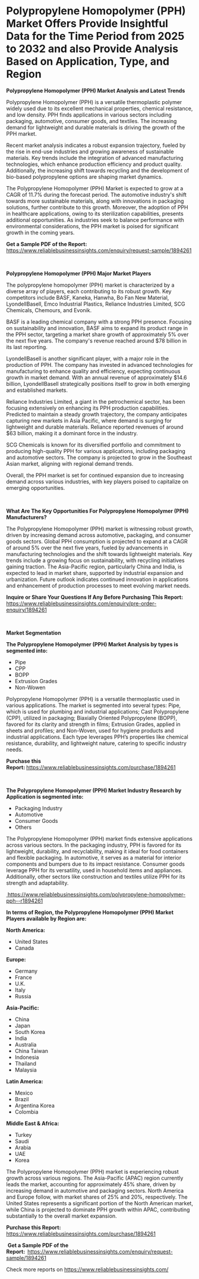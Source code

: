 <p><h1>Polypropylene Homopolymer (PPH) Market Offers Provide Insightful Data for the Time Period from 2025 to 2032 and also Provide Analysis Based on Application, Type, and Region</h1></p><p><strong>Polypropylene Homopolymer (PPH) Market Analysis and Latest Trends</strong></p>
<p><p>Polypropylene Homopolymer (PPH) is a versatile thermoplastic polymer widely used due to its excellent mechanical properties, chemical resistance, and low density. PPH finds applications in various sectors including packaging, automotive, consumer goods, and textiles. The increasing demand for lightweight and durable materials is driving the growth of the PPH market.</p><p>Recent market analysis indicates a robust expansion trajectory, fueled by the rise in end-use industries and growing awareness of sustainable materials. Key trends include the integration of advanced manufacturing technologies, which enhance production efficiency and product quality. Additionally, the increasing shift towards recycling and the development of bio-based polypropylene options are shaping market dynamics.</p><p>The Polypropylene Homopolymer (PPH) Market is expected to grow at a CAGR of 11.7% during the forecast period. The automotive industry's shift towards more sustainable materials, along with innovations in packaging solutions, further contribute to this growth. Moreover, the adoption of PPH in healthcare applications, owing to its sterilization capabilities, presents additional opportunities. As industries seek to balance performance with environmental considerations, the PPH market is poised for significant growth in the coming years.</p></p>
<p><strong>Get a Sample PDF of the Report:&nbsp;</strong> <a href="https://www.reliablebusinessinsights.com/enquiry/request-sample/1894261?utm_campaign=3050&utm_medium=2&utm_source=Github&utm_content=ia&utm_term=28032025&utm_id=polypropylene-homopolymer-pph">https://www.reliablebusinessinsights.com/enquiry/request-sample/1894261</a></p>
<p>&nbsp;</p>
<p><strong>Polypropylene Homopolymer (PPH) Major Market Players</strong></p>
<p><p>The polypropylene homopolymer (PPH) market is characterized by a diverse array of players, each contributing to its robust growth. Key competitors include BASF, Kaneka, Hanwha, Bo Fan New Material, LyondellBasell, Emco Industrial Plastics, Reliance Industries Limited, SCG Chemicals, Chemours, and Evonik.</p><p>BASF is a leading chemical company with a strong PPH presence. Focusing on sustainability and innovation, BASF aims to expand its product range in the PPH sector, targeting a market share growth of approximately 5% over the next five years. The company's revenue reached around $78 billion in its last reporting.</p><p>LyondellBasell is another significant player, with a major role in the production of PPH. The company has invested in advanced technologies for manufacturing to enhance quality and efficiency, expecting continuous growth in market demand. With an annual revenue of approximately $14.6 billion, LyondellBasell strategically positions itself to grow in both emerging and established markets.</p><p>Reliance Industries Limited, a giant in the petrochemical sector, has been focusing extensively on enhancing its PPH production capabilities. Predicted to maintain a steady growth trajectory, the company anticipates capturing new markets in Asia Pacific, where demand is surging for lightweight and durable materials. Reliance reported revenues of around $63 billion, making it a dominant force in the industry.</p><p>SCG Chemicals is known for its diversified portfolio and commitment to producing high-quality PPH for various applications, including packaging and automotive sectors. The company is projected to grow in the Southeast Asian market, aligning with regional demand trends.</p><p>Overall, the PPH market is set for continued expansion due to increasing demand across various industries, with key players poised to capitalize on emerging opportunities.</p></p>
<p>&nbsp;</p>
<p><strong>What Are The Key Opportunities For Polypropylene Homopolymer (PPH) Manufacturers?</strong></p>
<p><p>The Polypropylene Homopolymer (PPH) market is witnessing robust growth, driven by increasing demand across automotive, packaging, and consumer goods sectors. Global PPH consumption is projected to expand at a CAGR of around 5% over the next five years, fueled by advancements in manufacturing technologies and the shift towards lightweight materials. Key trends include a growing focus on sustainability, with recycling initiatives gaining traction. The Asia-Pacific region, particularly China and India, is expected to lead in market share, supported by industrial expansion and urbanization. Future outlook indicates continued innovation in applications and enhancement of production processes to meet evolving market needs.</p></p>
<p><strong>Inquire or Share Your Questions If Any Before Purchasing This Report:</strong> <a href="https://www.reliablebusinessinsights.com/enquiry/pre-order-enquiry/1894261?utm_campaign=3050&utm_medium=2&utm_source=Github&utm_content=ia&utm_term=28032025&utm_id=polypropylene-homopolymer-pph">https://www.reliablebusinessinsights.com/enquiry/pre-order-enquiry/1894261</a></p>
<p>&nbsp;</p>
<p><strong>Market Segmentation</strong></p>
<p><strong>The Polypropylene Homopolymer (PPH) Market Analysis by types is segmented into:</strong></p>
<p><ul><li>Pipe</li><li>CPP</li><li>BOPP</li><li>Extrusion Grades</li><li>Non-Wowen</li></ul></p>
<p><p>Polypropylene Homopolymer (PPH) is a versatile thermoplastic used in various applications. The market is segmented into several types: Pipe, which is used for plumbing and industrial applications; Cast Polypropylene (CPP), utilized in packaging; Biaxially Oriented Polypropylene (BOPP), favored for its clarity and strength in films; Extrusion Grades, applied in sheets and profiles; and Non-Woven, used for hygiene products and industrial applications. Each type leverages PPH’s properties like chemical resistance, durability, and lightweight nature, catering to specific industry needs.</p></p>
<p><strong>Purchase this Report:&nbsp;</strong><a href="https://www.reliablebusinessinsights.com/purchase/1894261?utm_campaign=3050&utm_medium=2&utm_source=Github&utm_content=ia&utm_term=28032025&utm_id=polypropylene-homopolymer-pph">https://www.reliablebusinessinsights.com/purchase/1894261</a></p>
<p>&nbsp;</p>
<p><strong>The Polypropylene Homopolymer (PPH) Market Industry Research by Application is segmented into:</strong></p>
<p><ul><li>Packaging Industry</li><li>Automotive</li><li>Consumer Goods</li><li>Others</li></ul></p>
<p><p>The Polypropylene Homopolymer (PPH) market finds extensive applications across various sectors. In the packaging industry, PPH is favored for its lightweight, durability, and recyclability, making it ideal for food containers and flexible packaging. In automotive, it serves as a material for interior components and bumpers due to its impact resistance. Consumer goods leverage PPH for its versatility, used in household items and appliances. Additionally, other sectors like construction and textiles utilize PPH for its strength and adaptability.</p></p>
<p><a href="https://www.reliablebusinessinsights.com/polypropylene-homopolymer-pph--r1894261?utm_campaign=3050&utm_medium=2&utm_source=Github&utm_content=ia&utm_term=28032025&utm_id=polypropylene-homopolymer-pph">&nbsp;https://www.reliablebusinessinsights.com/polypropylene-homopolymer-pph--r1894261</a></p>
<p><strong>In terms of Region, the Polypropylene Homopolymer (PPH) Market Players available by Region are:</strong></p>
<p>
    <p> <strong> North America: </strong>
        <ul>
            <li>United States</li>
            <li>Canada</li>
        </ul>
        </p> 
    <p> <strong> Europe: </strong>
        <ul>
            <li>Germany</li>
            <li>France</li>
            <li>U.K.</li>
            <li>Italy</li>
            <li>Russia</li>
        </ul>
        </p> 
    <p> <strong> Asia-Pacific: </strong>
        <ul>
            <li>China</li>
            <li>Japan</li>
            <li>South Korea</li>
            <li>India</li>
            <li>Australia</li>
            <li>China Taiwan</li>
            <li>Indonesia</li>
            <li>Thailand</li>
            <li>Malaysia</li>
        </ul>
        </p> 
    <p> <strong> Latin America: </strong>
        <ul>
            <li>Mexico</li>
            <li>Brazil</li>
            <li>Argentina Korea</li>
            <li>Colombia</li>
        </ul>
        </p> 
    <p> <strong> Middle East & Africa: </strong>
        <ul>
            <li>Turkey</li>
            <li>Saudi</li>
            <li>Arabia</li>
            <li>UAE</li>
            <li>Korea</li>
        </ul>
    </p>
    </p>
<p><p>The Polypropylene Homopolymer (PPH) market is experiencing robust growth across various regions. The Asia-Pacific (APAC) region currently leads the market, accounting for approximately 45% share, driven by increasing demand in automotive and packaging sectors. North America and Europe follow, with market shares of 25% and 20%, respectively. The United States represents a significant portion of the North American market, while China is projected to dominate PPH growth within APAC, contributing substantially to the overall market expansion.</p></p>
<p><strong>Purchase this Report: </strong><a href="https://www.reliablebusinessinsights.com/purchase/1894261?utm_campaign=3050&utm_medium=2&utm_source=Github&utm_content=ia&utm_term=28032025&utm_id=polypropylene-homopolymer-pph">https://www.reliablebusinessinsights.com/purchase/1894261</a></p>
<p>&nbsp;<strong>Get a Sample PDF of the Report:&nbsp;&nbsp;</strong><a href="https://www.reliablebusinessinsights.com/enquiry/request-sample/1894261?utm_campaign=3050&utm_medium=2&utm_source=Github&utm_content=ia&utm_term=28032025&utm_id=polypropylene-homopolymer-pph">https://www.reliablebusinessinsights.com/enquiry/request-sample/1894261</a></p>
<p><strong></strong></p>
<p>Check more reports on <a href="https://www.reliablebusinessinsights.com/?utm_campaign=3050&utm_medium=2&utm_source=Github&utm_content=ia&utm_term=28032025&utm_id=polypropylene-homopolymer-pph">https://www.reliablebusinessinsights.com/</a></p>